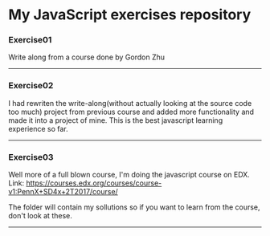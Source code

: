 # My JavaScript exercises repository



### Exercise01



Write along from a course done by Gordon Zhu



---



### Exercise02



I had rewriten the write-along(without actually looking at the source code too much) project from previous course and added more functionality and made it into a project of mine. This is the best javascript learning experience so far.



---

### Exercise03

Well more of a full blown course, I'm doing the javascript course on EDX.
Link: https://courses.edx.org/courses/course-v1:PennX+SD4x+2T2017/course/

The folder will contain my sollutions so if you want to learn from the course, don't look at these.

---